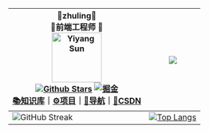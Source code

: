 <div align=center>

| 📖zhuling📖<br />🎈前端工程师 🎈<br /><img alt="Yiyang Sun" src="https://encrypted-tbn0.gstatic.com/images?q=tbn:ANd9GcRrviVVzfrx2cLaG9vj4K7FOPuOdm1sFoX09XXlBgMkGWhimlI3KiCgdaYcwLrQklx6IjE&usqp=CAU" width=100 /><br />  [![Github Stars](https://img.shields.io/github/stars/xzhuling?color=faf408&label=github%20stars&logo=github)](https://github.com/404name)   [![掘金](https://juejin.cn/user/3109845573069422)](https://space.bilibili.com/29209613)  <br>[📚知识库](https://www.yuque.com/404name)｜[⚙️项目](https://www.yuque.com/404name/blog/works)｜[🔖导航](https://404name.notion.site/404name/c2807e121dc74e9facc0f77148817aaf?v=46710760d6ab47829adffb707d4a3b3e)｜[🚀CSDN](https://blog.csdn.net/weixin_45590872) | ![](http://github-profile-summary-cards.vercel.app/api/cards/stats?username=xzhuling&theme=default) |
| ------------------------------------------------------------ | ------------------------------------------------------------ |
| ![GitHub Streak](https://github-profile-trophy.vercel.app/?username=xzhuling&row=2&column=3) | [![Top Langs](https://github-readme-stats.vercel.app/api/top-langs/?username=xzhuling&layout=compact)](https://github.com/anuraghazra/github-readme-stats) |


